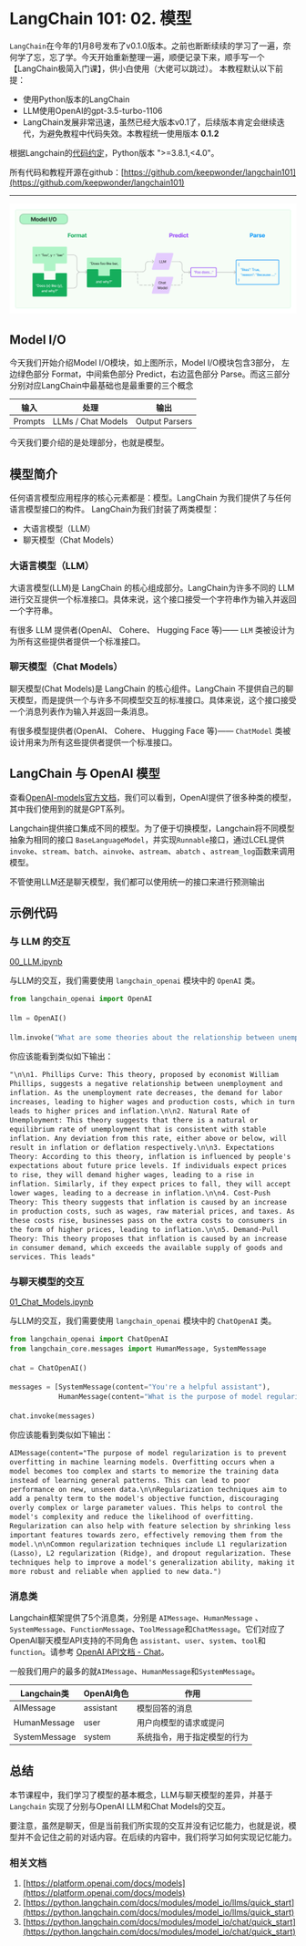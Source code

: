# LangChain 101: 02. 模型

`LangChain`在今年的1月8号发布了v0.1.0版本。之前也断断续续的学习了一遍，奈何学了忘，忘了学。今天开始重新整理一遍，顺便记录下来，顺手写一个【LangChain极简入门课】，供小白使用（大佬可以跳过）。
本教程默认以下前提：
- 使用Python版本的LangChain
- LLM使用OpenAI的gpt-3.5-turbo-1106
- LangChain发展非常迅速，虽然已经大版本v0.1了，后续版本肯定会继续迭代，为避免教程中代码失效。本教程统一使用版本 **0.1.2**

根据Langchain的[代码约定](https://github.com/langchain-ai/langchain/blob/v0.1.2/pyproject.toml#L11)，Python版本 ">=3.8.1,<4.0"。

所有代码和教程开源在github：[https://github.com/keepwonder/langchain101](https://github.com/keepwonder/langchain101)

----
![](./model_io.jpg)

## Model I/O
今天我们开始介绍Model I/O模块，如上图所示，Model I/O模块包含3部分， 左边绿色部分  Format，中间紫色部分 Predict，右边蓝色部分 Parse。而这三部分分别对应LangChain中最基础也是最重要的三个概念

|输入|处理|输出|
|----|----|---|
|Prompts|LLMs / Chat Models|Output Parsers|

今天我们要介绍的是处理部分，也就是模型。

## 模型简介
任何语言模型应用程序的核心元素都是：模型。LangChain 为我们提供了与任何语言模型接口的构件。
LangChain为我们封装了两类模型：
- 大语言模型（LLM）
- 聊天模型（Chat Models）

### 大语言模型（LLM）
大语言模型(LLM)是 LangChain 的核心组成部分。LangChain为许多不同的 LLM 进行交互提供一个标准接口。具体来说，这个接口接受一个字符串作为输入并返回一个字符串。

有很多 LLM 提供者(OpenAI、 Cohere、 Hugging Face 等)—— `LLM` 类被设计为为所有这些提供者提供一个标准接口。

### 聊天模型（Chat Models）
聊天模型(Chat Models)是 LangChain 的核心组件。LangChain 不提供自己的聊天模型，而是提供一个与许多不同模型交互的标准接口。具体来说，这个接口接受一个消息列表作为输入并返回一条消息。

有很多模型提供者(OpenAI、 Cohere、 Hugging Face 等)—— `ChatModel` 类被设计用来为所有这些提供者提供一个标准接口。

## LangChain 与 OpenAI 模型
查看[OpenAI-models官方文档](https://platform.openai.com/docs/models)，我们可以看到，OpenAI提供了很多种类的模型，其中我们使用到的就是GPT系列。

Langchain提供接口集成不同的模型。为了便于切换模型，Langchain将不同模型抽象为相同的接口 `BaseLanguageModel`，并实现`Runnable`接口，通过LCEL提供 `invoke`、`stream`、`batch`、`ainvoke`、`astream`、`abatch` 、`astream_log`函数来调用模型。

不管使用LLM还是聊天模型，我们都可以使用统一的接口来进行预测输出

## 示例代码

### 与 LLM 的交互
[00_LLM.ipynb](./00_LLM.ipynb)

与LLM的交互，我们需要使用 `langchain_openai` 模块中的 `OpenAI` 类。

```python
from langchain_openai import OpenAI

llm = OpenAI()

llm.invoke("What are some theories about the relationship between unemployment and inflation?")
```
你应该能看到类似如下输出：
```shell
"\n\n1. Phillips Curve: This theory, proposed by economist William Phillips, suggests a negative relationship between unemployment and inflation. As the unemployment rate decreases, the demand for labor increases, leading to higher wages and production costs, which in turn leads to higher prices and inflation.\n\n2. Natural Rate of Unemployment: This theory suggests that there is a natural or equilibrium rate of unemployment that is consistent with stable inflation. Any deviation from this rate, either above or below, will result in inflation or deflation respectively.\n\n3. Expectations Theory: According to this theory, inflation is influenced by people's expectations about future price levels. If individuals expect prices to rise, they will demand higher wages, leading to a rise in inflation. Similarly, if they expect prices to fall, they will accept lower wages, leading to a decrease in inflation.\n\n4. Cost-Push Theory: This theory suggests that inflation is caused by an increase in production costs, such as wages, raw material prices, and taxes. As these costs rise, businesses pass on the extra costs to consumers in the form of higher prices, leading to inflation.\n\n5. Demand-Pull Theory: This theory proposes that inflation is caused by an increase in consumer demand, which exceeds the available supply of goods and services. This leads"
```

### 与聊天模型的交互
[01_Chat_Models.ipynb](./01_Chat_Models.ipynb)

与LLM的交互，我们需要使用 `langchain_openai` 模块中的 `ChatOpenAI` 类。

```python
from langchain_openai import ChatOpenAI
from langchain_core.messages import HumanMessage, SystemMessage

chat = ChatOpenAI()

messages = [SystemMessage(content="You're a helpful assistant"),
            HumanMessage(content="What is the purpose of model regularization")]

chat.invoke(messages)

```
你应该能看到类似如下输出：
```shell
AIMessage(content="The purpose of model regularization is to prevent overfitting in machine learning models. Overfitting occurs when a model becomes too complex and starts to memorize the training data instead of learning general patterns. This can lead to poor performance on new, unseen data.\n\nRegularization techniques aim to add a penalty term to the model's objective function, discouraging overly complex or large parameter values. This helps to control the model's complexity and reduce the likelihood of overfitting. Regularization can also help with feature selection by shrinking less important features towards zero, effectively removing them from the model.\n\nCommon regularization techniques include L1 regularization (Lasso), L2 regularization (Ridge), and dropout regularization. These techniques help to improve a model's generalization ability, making it more robust and reliable when applied to new data.")

```

### 消息类
Langchain框架提供了5个消息类，分别是 `AIMessage`、`HumanMessage` 、`SystemMessage`、`FunctionMessage`、`ToolMessage`和`ChatMessage`。它们对应了OpenAI聊天模型API支持的不同角色 `assistant`、`user`、`system`、`tool`和`function`。请参考 [OpenAI API文档 - Chat](https://platform.openai.com/docs/api-reference/chat/create)。

一般我们用户的最多的就`AIMessage`、`HumanMessage`和`SystemMessage`。

| Langchain类 | OpenAI角色 | 作用 |
| -------- | ------- | ------- |
| AIMessage | assistant | 模型回答的消息 |
| HumanMessage | user | 用户向模型的请求或提问 |
| SystemMessage | system | 系统指令，用于指定模型的行为 |


## 总结
本节课程中，我们学习了模型的基本概念，LLM与聊天模型的差异，并基于 `Langchain` 实现了分别与OpenAI LLM和Chat Models的交互。

要注意，虽然是聊天，但是当前我们所实现的交互并没有记忆能力，也就是说，模型并不会记住之前的对话内容。在后续的内容中，我们将学习如何实现记忆能力。

### 相关文档
1. [https://platform.openai.com/docs/models](https://platform.openai.com/docs/models)
2. [https://python.langchain.com/docs/modules/model_io/llms/quick_start](https://python.langchain.com/docs/modules/model_io/llms/quick_start)
3. [https://python.langchain.com/docs/modules/model_io/chat/quick_start](https://python.langchain.com/docs/modules/model_io/chat/quick_start)
